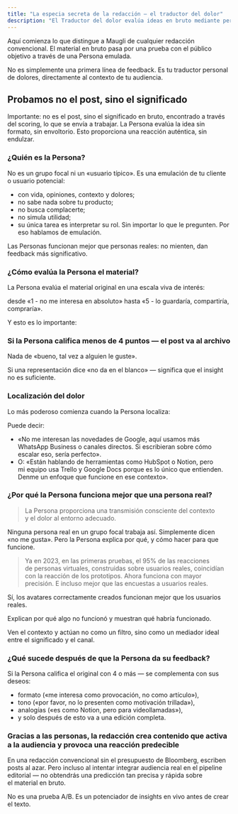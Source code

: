 ```yaml
---
title: "La especia secreta de la redacción — el traductor del dolor"
description: "El Traductor del dolor evalúa ideas en bruto mediante personas emuladas que ofrecen feedback auténtico, garantizando que solo los conceptos con alta puntuación que conectan con tu audiencia avancen a producción."
---
```

Aquí comienza lo que distingue a Maugli de cualquier redacción convencional. El material en bruto pasa por una prueba con el público objetivo a través de una Persona emulada.

No es simplemente una primera línea de feedback. Es tu traductor personal de dolores, directamente al contexto de tu audiencia.

## **Probamos no el post, sino el significado**

Importante: no es el post, sino el significado en bruto, encontrado a través del scoring, lo que se envía a trabajar. La Persona evalúa la idea sin formato, sin envoltorio. Esto proporciona una reacción auténtica, sin endulzar.

### ¿Quién es la Persona? 

No es un grupo focal ni un «usuario típico». Es una emulación de tu cliente o usuario potencial:

- con vida, opiniones, contexto y dolores;
- no sabe nada sobre tu producto;
- no busca complacerte;
- no simula utilidad;
- su única tarea es interpretar su rol. Sin importar lo que le pregunten. Por eso hablamos de emulación.

Las Personas funcionan mejor que personas reales: no mienten, dan feedback más significativo.

### ¿Cómo evalúa la Persona el material?

La Persona evalúa el material original en una escala viva de interés:

desde «1 - no me interesa en absoluto» hasta «5 - lo guardaría, compartiría, compraría».

Y esto es lo importante:

### Si la Persona califica menos de 4 puntos — el post va al archivo

Nada de «bueno, tal vez a alguien le guste».

Si una representación dice «no da en el blanco» — significa que el insight no es suficiente.

### **Localización del dolor**

Lo más poderoso comienza cuando la Persona localiza:

Puede decir:

- «No me interesan las novedades de Google, aquí usamos más WhatsApp Business o canales directos. Si escribieran sobre cómo escalar eso, sería perfecto».
- O: «Están hablando de herramientas como HubSpot o Notion, pero mi equipo usa Trello y Google Docs porque es lo único que entienden. Denme un enfoque que funcione en ese contexto».

### ¿Por qué la Persona funciona mejor que una persona real? 

> La Persona proporciona una transmisión consciente del contexto y el dolor al entorno adecuado.

Ninguna persona real en un grupo focal trabaja así. Simplemente dicen «no me gusta». Pero la Persona explica por qué, y cómo hacer para que funcione.

> Ya en 2023, en las primeras pruebas, el 95% de las reacciones de personas virtuales, construidas sobre usuarios reales, coincidían con la reacción de los prototipos. Ahora funciona con mayor precisión. E incluso mejor que las encuestas a usuarios reales.

Sí, los avatares correctamente creados funcionan mejor que los usuarios reales.

Explican por qué algo no funcionó y muestran qué habría funcionado.

Ven el contexto y actúan no como un filtro, sino como un mediador ideal entre el significado y el canal.

### ¿Qué sucede después de que la Persona da su feedback?

Si la Persona califica el original con 4 o más — se complementa con sus deseos:

- formato («me interesa como provocación, no como artículo»),
- tono («por favor, no lo presenten como motivación trillada»),
- analogías («es como Notion, pero para videollamadas»),
- y solo después de esto va a una edición completa.

### Gracias a las personas, la redacción crea contenido que activa a la audiencia y provoca una reacción predecible

En una redacción convencional sin el presupuesto de Bloomberg, escriben posts al azar. Pero incluso al intentar integrar audiencia real en el pipeline editorial — no obtendrás una predicción tan precisa y rápida sobre el material en bruto.

No es una prueba A/B. Es un potenciador de insights en vivo antes de crear el texto.

